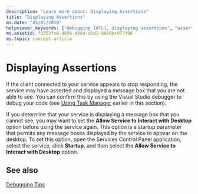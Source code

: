 ```yaml
---
description: "Learn more about: Displaying Assertions"
title: "Displaying Assertions"
ms.date: "05/05/2019"
helpviewer_keywords: ["debugging [ATL], displaying assertions", "assertions, displaying", "debugging assertions", "assertions, debugging"]
ms.assetid: fa353fe8-4656-4384-a5d2-8866bc977f06
ms.topic: concept-article
---
```

# Displaying Assertions

If the client connected to your service appears to stop responding, the service may have asserted and displayed a message box that you are not able to see. You can confirm this by using the Visual Studio debugger to debug your code (see [Using Task Manager](../atl/using-task-manager.md) earlier in this section).

If you determine that your service is displaying a message box that you cannot see, you may want to set the **Allow Service to Interact with Desktop** option before using the service again. This option is a startup parameter that permits any message boxes displayed by the service to appear on the desktop. To set this option, open the Services Control Panel application, select the service, click **Startup**, and then select the **Allow Service to Interact with Desktop** option.

## See also

[Debugging Tips](../atl/debugging-tips.md)
